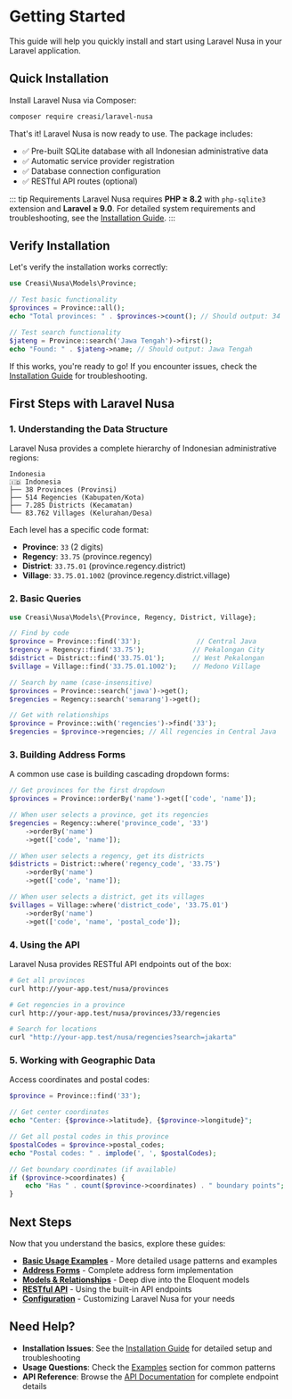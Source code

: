 # Getting Started

This guide will help you quickly install and start using Laravel Nusa in your Laravel application.

## Quick Installation

Install Laravel Nusa via Composer:

```bash
composer require creasi/laravel-nusa
```

That's it! Laravel Nusa is now ready to use. The package includes:

- ✅ Pre-built SQLite database with all Indonesian administrative data
- ✅ Automatic service provider registration
- ✅ Database connection configuration
- ✅ RESTful API routes (optional)

::: tip Requirements
Laravel Nusa requires **PHP ≥ 8.2** with `php-sqlite3` extension and **Laravel ≥ 9.0**. For detailed system requirements and troubleshooting, see the [Installation Guide](/en/guide/installation).
:::

## Verify Installation

Let's verify the installation works correctly:

```php
use Creasi\Nusa\Models\Province;

// Test basic functionality
$provinces = Province::all();
echo "Total provinces: " . $provinces->count(); // Should output: 34

// Test search functionality
$jateng = Province::search('Jawa Tengah')->first();
echo "Found: " . $jateng->name; // Should output: Jawa Tengah
```

If this works, you're ready to go! If you encounter issues, check the [Installation Guide](/en/guide/installation) for troubleshooting.

## First Steps with Laravel Nusa

### 1. Understanding the Data Structure

Laravel Nusa provides a complete hierarchy of Indonesian administrative regions:

```
Indonesia
🇮🇩 Indonesia
├── 38 Provinces (Provinsi)
├── 514 Regencies (Kabupaten/Kota)
├── 7.285 Districts (Kecamatan)
└── 83.762 Villages (Kelurahan/Desa)
```

Each level has a specific code format:
- **Province**: `33` (2 digits)
- **Regency**: `33.75` (province.regency)
- **District**: `33.75.01` (province.regency.district)
- **Village**: `33.75.01.1002` (province.regency.district.village)

### 2. Basic Queries

```php
use Creasi\Nusa\Models\{Province, Regency, District, Village};

// Find by code
$province = Province::find('33');              // Central Java
$regency = Regency::find('33.75');            // Pekalongan City
$district = District::find('33.75.01');       // West Pekalongan
$village = Village::find('33.75.01.1002');    // Medono Village

// Search by name (case-insensitive)
$provinces = Province::search('jawa')->get();
$regencies = Regency::search('semarang')->get();

// Get with relationships
$province = Province::with('regencies')->find('33');
$regencies = $province->regencies; // All regencies in Central Java
```

### 3. Building Address Forms

A common use case is building cascading dropdown forms:

```php
// Get provinces for the first dropdown
$provinces = Province::orderBy('name')->get(['code', 'name']);

// When user selects a province, get its regencies
$regencies = Regency::where('province_code', '33')
    ->orderBy('name')
    ->get(['code', 'name']);

// When user selects a regency, get its districts
$districts = District::where('regency_code', '33.75')
    ->orderBy('name')
    ->get(['code', 'name']);

// When user selects a district, get its villages
$villages = Village::where('district_code', '33.75.01')
    ->orderBy('name')
    ->get(['code', 'name', 'postal_code']);
```

### 4. Using the API

Laravel Nusa provides RESTful API endpoints out of the box:

```bash
# Get all provinces
curl http://your-app.test/nusa/provinces

# Get regencies in a province
curl http://your-app.test/nusa/provinces/33/regencies

# Search for locations
curl "http://your-app.test/nusa/regencies?search=jakarta"
```

### 5. Working with Geographic Data

Access coordinates and postal codes:

```php
$province = Province::find('33');

// Get center coordinates
echo "Center: {$province->latitude}, {$province->longitude}";

// Get all postal codes in this province
$postalCodes = $province->postal_codes;
echo "Postal codes: " . implode(', ', $postalCodes);

// Get boundary coordinates (if available)
if ($province->coordinates) {
    echo "Has " . count($province->coordinates) . " boundary points";
}
```

## Next Steps

Now that you understand the basics, explore these guides:

- **[Basic Usage Examples](/en/examples/basic-usage)** - More detailed usage patterns and examples
- **[Address Forms](/en/examples/address-forms)** - Complete address form implementation
- **[Models & Relationships](/en/guide/models)** - Deep dive into the Eloquent models
- **[RESTful API](/en/guide/api)** - Using the built-in API endpoints
- **[Configuration](/en/guide/configuration)** - Customizing Laravel Nusa for your needs

## Need Help?

- **Installation Issues**: See the [Installation Guide](/en/guide/installation) for detailed setup and troubleshooting
- **Usage Questions**: Check the [Examples](/en/examples/basic-usage) section for common patterns
- **API Reference**: Browse the [API Documentation](/en/api/overview) for complete endpoint details
